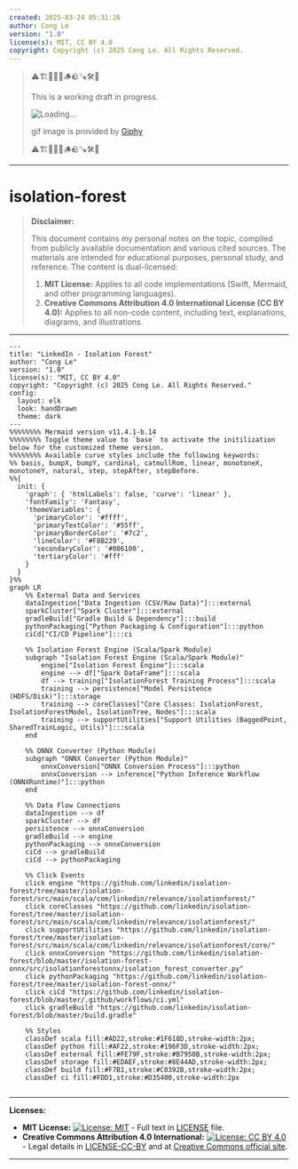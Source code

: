 ```yaml
---
created: 2025-03-24 05:31:26
author: Cong Le
version: "1.0"
license(s): MIT, CC BY 4.0
copyright: Copyright (c) 2025 Cong Le. All Rights Reserved.
---
```


> ⚠️🏗️🚧🦺🧱🪵🪨🪚🛠️👷
> 
> This is a working draft in progress.
> 
> ![Loading...](https://media1.giphy.com/media/v1.Y2lkPTc5MGI3NjExcWwxc29rZmVjZTN0d3Zkdzd0OWhhajRoOTlxbDd2MWY0cXN4N2N1cyZlcD12MV9pbnRlcm5hbF9naWZfYnlfaWQmY3Q9Zw/l0He4fJxPCbfqv7Xi/giphy.gif)
> 
> gif image is provided by [Giphy](https://giphy.com)
> 
> ⚠️🏗️🚧🦺🧱🪵🪨🪚🛠️👷

----


# isolation-forest
> **Disclaimer:**
>
> This document contains my personal notes on the topic,
> compiled from publicly available documentation and various cited sources.
> The materials are intended for educational purposes, personal study, and reference.
> The content is dual-licensed:
> 1. **MIT License:** Applies to all code implementations (Swift, Mermaid, and other programming languages).
> 2. **Creative Commons Attribution 4.0 International License (CC BY 4.0):** Applies to all non-code content, including text, explanations, diagrams, and illustrations.
---



```mermaid
---
title: "LinkedIn - Isolation Forest"
author: "Cong Le"
version: "1.0"
license(s): "MIT, CC BY 4.0"
copyright: "Copyright (c) 2025 Cong Le. All Rights Reserved."
config:
  layout: elk
  look: handDrawn
  theme: dark
---
%%%%%%%% Mermaid version v11.4.1-b.14
%%%%%%%% Toggle theme value to `base` to activate the initilization below for the customized theme version.
%%%%%%%% Available curve styles include the following keywords:
%% basis, bumpX, bumpY, cardinal, catmullRom, linear, monotoneX, monotoneY, natural, step, stepAfter, stepBefore.
%%{
  init: {
    'graph': { 'htmlLabels': false, 'curve': 'linear' },
    'fontFamily': 'Fantasy',
    'themeVariables': {
      'primaryColor': '#ffff',
      'primaryTextColor': '#55ff',
      'primaryBorderColor': '#7c2',
      'lineColor': '#F8B229',
      'secondaryColor': '#006100',
      'tertiaryColor': '#fff'
    }
  }
}%%
graph LR
    %% External Data and Services
    dataIngestion["Data Ingestion (CSV/Raw Data)"]:::external
    sparkCluster["Spark Cluster"]:::external
    gradleBuild["Gradle Build & Dependency"]:::build
    pythonPackaging["Python Packaging & Configuration"]:::python
    ciCd["CI/CD Pipeline"]:::ci

    %% Isolation Forest Engine (Scala/Spark Module)
    subgraph "Isolation Forest Engine (Scala/Spark Module)"
        engine["Isolation Forest Engine"]:::scala
        engine --> df["Spark DataFrame"]:::scala
        df --> training["IsolationForest Training Process"]:::scala
        training --> persistence["Model Persistence (HDFS/Disk)"]:::storage
        training --> coreClasses["Core Classes: IsolationForest, IsolationForestModel, IsolationTree, Nodes"]:::scala
        training --> supportUtilities["Support Utilities (BaggedPoint, SharedTrainLogic, Utils)"]:::scala
    end

    %% ONNX Converter (Python Module)
    subgraph "ONNX Converter (Python Module)"
        onnxConversion["ONNX Conversion Process"]:::python
        onnxConversion --> inference["Python Inference Workflow (ONNXRuntime)"]:::python
    end

    %% Data Flow Connections
    dataIngestion --> df
    sparkCluster --> df
    persistence --> onnxConversion
    gradleBuild --> engine
    pythonPackaging --> onnxConversion
    ciCd --> gradleBuild
    ciCd --> pythonPackaging

    %% Click Events
    click engine "https://github.com/linkedin/isolation-forest/tree/master/isolation-forest/src/main/scala/com/linkedin/relevance/isolationforest/"
    click coreClasses "https://github.com/linkedin/isolation-forest/tree/master/isolation-forest/src/main/scala/com/linkedin/relevance/isolationforest/"
    click supportUtilities "https://github.com/linkedin/isolation-forest/tree/master/isolation-forest/src/main/scala/com/linkedin/relevance/isolationforest/core/"
    click onnxConversion "https://github.com/linkedin/isolation-forest/blob/master/isolation-forest-onnx/src/isolationforestonnx/isolation_forest_converter.py"
    click pythonPackaging "https://github.com/linkedin/isolation-forest/tree/master/isolation-forest-onnx/"
    click ciCd "https://github.com/linkedin/isolation-forest/blob/master/.github/workflows/ci.yml"
    click gradleBuild "https://github.com/linkedin/isolation-forest/blob/master/build.gradle"

    %% Styles
    classDef scala fill:#AD22,stroke:#1F618D,stroke-width:2px;
    classDef python fill:#AF22,stroke:#196F3D,stroke-width:2px;
    classDef external fill:#FE79F,stroke:#B7950B,stroke-width:2px;
    classDef storage fill:#EDAEF,stroke:#8E44AD,stroke-width:2px;
    classDef build fill:#F7B1,stroke:#C0392B,stroke-width:2px;
    classDef ci fill:#FDD1,stroke:#D35400,stroke-width:2px
    
```




---
**Licenses:**

- **MIT License:**  [![License: MIT](https://img.shields.io/badge/License-MIT-yellow.svg)](LICENSE) - Full text in [LICENSE](LICENSE) file.
- **Creative Commons Attribution 4.0 International:** [![License: CC BY 4.0](https://licensebuttons.net/l/by/4.0/88x31.png)](LICENSE-CC-BY) - Legal details in [LICENSE-CC-BY](LICENSE-CC-BY) and at [Creative Commons official site](http://creativecommons.org/licenses/by/4.0/).

---
